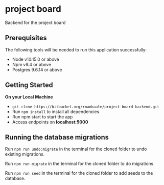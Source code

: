 # project board

Backend for the project board

## Prerequisites

The following tools will be needed to run this application successfully:

- Node v10.15.0 or above
- Npm v6.4 or above
- Postgres 9.6.14 or above

## Getting Started

**On your Local Machine**

- `git clone https://bitbucket.org/rnambaale/project-board-backend.git`
- Run `npm install` to install all dependencies
- Run npm start to start the app
- Access endpoints on **localhost:5000**

## Running the database migrations

Run `npm run undo:migrate` in the terminal for the cloned folder to undo existing migrations.

Run `npm run migrate` in the terminal for the cloned folder to do migrations.

Run `npm run seed` in the terminal for the cloned folder to add seeds to the database.
